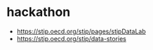 # hackathon

- https://stip.oecd.org/stip/pages/stipDataLab
- https://stip.oecd.org/stip/data-stories
